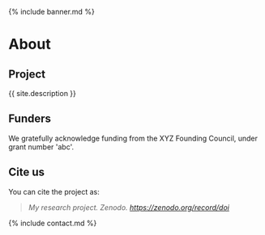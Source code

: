 {% include banner.md %}

# About

## Project
{{ site.description }}
          
## Funders
We gratefully acknowledge funding from the XYZ Founding Council, under grant number 'abc'.
  
## Cite us
You can cite the project as:  

> *My research project. Zenodo. https://zenodo.org/record/doi*
   
{% include contact.md %}
